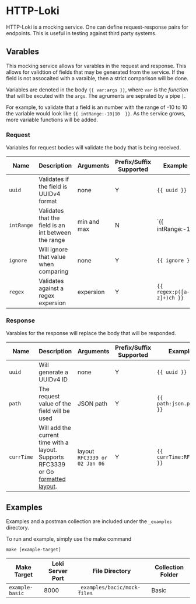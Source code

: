 # HTTP-Loki
HTTP-Loki is a mocking service.  One can define request-response pairs for endpoints.  This is useful in testing against third party systems.

## Varables
This mocking service allows for varables in the request and response.  This allows for validtion of fields that may be generated from the service.  If the field is not assocaited with a varaible, then a strict comparison will be done. 

Variables are denoted in the body `{{ var:args }}`, where `var` is the _function_ that will be excuted with the `args`.  The agruments are seprated by a pipe `|`.

For example, to validate that a field is an number with the range of -10 to 10 the variable would look like `{{ intRange:-10|10  }}`.  As the service grows, more variable functions will be added.

### Request
Variables for request bodies will validate the body that is being received.

| Name | Description | Arguments | Prefix/Suffix Supported | Example |
|------|-------------|-------------|-----------------------|-----------|
| `uuid` | Validates if the field is UUIDv4 format | none | Y | `{{ uuid }}` |
| `intRange` | Validates that the field is an int between the range | min and max | N | `{{ intRange:-10|10 }}` |
| `ignore` | Will ignore that value when comparing | none | Y | `{{ ignore }}` |
| `regex` | Validates against a regex expersion | expersion | Y | `{{ regex:p([a-z]+)ch }}` |

### Response
Varables for the response will replace the body that will be responded.

| Name | Description | Arguments | Prefix/Suffix Supported | Example |
|------|-------------|-------------|-----------------------|-----------|
| `uuid`| Will generate a UUIDv4 ID | none | Y | `{{ uuid }}` |
| `path` | The request value of the field will be used | JSON path | Y | `{{ path:json.path }}` |
| `currTime` | Will add the current time with a layout.  Supports RFC3339 or Go [formatted layout](https://pkg.go.dev/time).| layout `RFC3339 or 02 Jan 06` | Y | `{{ currTime:RFC3339 }}` |

## Examples
Examples and a postman collection are included under the `_examples` directory.

To run and example, simply use the make command
```
make [example-target]
```

| Make Target | Loki Server Port | File Directory | Collection Folder |
|-------------|-------------------|--------------|---------------------|
| `example-basic` | 8000 | `_examples/bacic/mock-files` | Basic |
